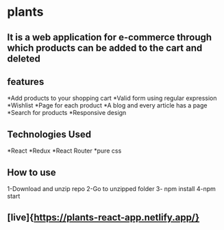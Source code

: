 # plants
## It is a web application for e-commerce through which products can be added to the cart and deleted
## features
*Add products to your shopping cart
*Valid form using regular expression
*Wishlist
*Page for each product
*A blog and every article has a page
*Search for products
*Responsive design
## Technologies Used
*React
*Redux 
*React Router
*pure css
## How to use
1-Download and unzip repo
2-Go to unzipped folder
3- npm install
4-npm start
## [live]{https://plants-react-app.netlify.app/}
